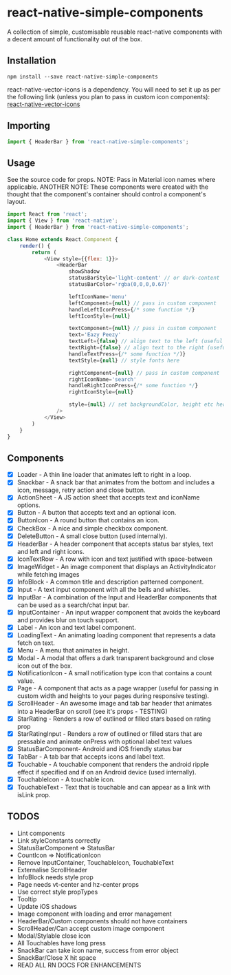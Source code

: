 # react-native-simple-components

A collection of simple, customisable reusable react-native components with a decent amount of functionality out of the box.

## Installation

```shell
npm install --save react-native-simple-components
```

react-native-vector-icons is a dependency. You will need to set it up as per the following link (unless you plan to pass in custom icon components):
[react-native-vector-icons](https://github.com/oblador/react-native-vector-icons#installation)

## Importing

```js
import { HeaderBar } from 'react-native-simple-components';
```

## Usage

See the source code for props.
NOTE: Pass in Material icon names where applicable.
ANOTHER NOTE: These components were created with the thought that the component's container should control a component's layout.

```js
import React from 'react';
import { View } from 'react-native';
import { HeaderBar } from 'react-native-simple-components';

class Home extends React.Component {
    render() {
        return (
            <View style={{flex: 1}}>
                <HeaderBar
                    showShadow
                    statusBarStyle='light-content' // or dark-content
                    statusBarColor='rgba(0,0,0,0.67)'

                    leftIconName='menu'
                    leftComponent={null} // pass in custom component
                    handleLeftIconPress={/* some function */}
                    leftIconStyle={null}

                    textComponent={null} // pass in custom component
                    text='Eazy Peezy'
                    textLeft={false} // align text to the left (useful if you don't want a left icon)
                    textRight={false} // align text to the right (useful if you don't want a right icon)
                    handleTextPress={/* some function */)}
                    textStyle={null} // style fonts here

                    rightComponent={null} // pass in custom component
                    rightIconName='search'
                    handleRightIconPress={/* some function */}
                    rightIconStyle={null}

                    style={null} // set backgroundColor, height etc here
                />
            </View>
        )
    }
}
```

## Components

* [x] Loader - A thin line loader that animates left to right in a loop.
* [x] Snackbar - A snack bar that animates from the bottom and includes a icon, message, retry action and close button.
* [x] ActionSheet - A JS action sheet that accepts text and iconName options.
* [x] Button - A button that accepts text and an optional icon.
* [x] ButtonIcon - A round button that contains an icon.
* [x] CheckBox - A nice and simple checkbox component.
* [x] DeleteButton - A small close button (used internally).
* [x] HeaderBar - A header component that accepts status bar styles, text and left and right icons.
* [x] IconTextRow - A row with icon and text justified with space-between
* [x] ImageWidget - An image component that displays an ActivityIndicator while fetching images
* [x] InfoBlock - A common title and description patterned component.
* [x] Input - A text input component with all the bells and whistles.
* [x] InputBar - A combination of the Input and HeaderBar components that can be used as a search/chat input bar.
* [x] InputContainer - An input wrapper component that avoids the keyboard and provides blur on touch support.
* [x] Label - An icon and text label component.
* [x] LoadingText - An animating loading component that represents a data fetch on text.
* [x] Menu - A menu that animates in height.
* [x] Modal - A modal that offers a dark transparent background and close icon out of the box.
* [x] NotificationIcon - A small notification type icon that contains a count value.
* [x] Page - A component that acts as a page wrapper (useful for passing in custom width and heights to your pages during responsive testing).
* [x] ScrollHeader - An awesome image and tab bar header that animates into a HeaderBar on scroll (see it's props - TESTING)
* [x] StarRating - Renders a row of outlined or filled stars based on rating prop
* [x] StarRatingInput - Renders a row of outlined or filled stars that are pressable and animate onPress with optional label text values
* [x] StatusBarComponent- Android and iOS friendly status bar
* [x] TabBar - A tab bar that accepts icons and label text.
* [x] Touchable - A touchable component that renders the android ripple effect if specified and if on an Android device (used internally).
* [x] TouchableIcon - A touchable icon.
* [x] TouchableText - Text that is touchable and can appear as a link with isLink prop.

## TODOS

* Lint components
* Link styleConstants correctly
* StatusBarComponent => StatusBar
* CountIcon => NotificationIcon
* Remove InputContainer, TouchableIcon, TouchableText
* Externalise ScrollHeader
* InfoBlock needs style prop
* Page needs vt-center and hz-center props
* Use correct style propTypes
* Tooltip
* Update iOS shadows
* Image component with loading and error management
* HeaderBar/Custom components should not have containers
* ScrollHeader/Can accept custom image component
* Modal/Stylable close icon
* All Touchables have long press
* SnackBar can take icon name, success from error object
* SnackBar/Close X hit space
* READ ALL RN DOCS FOR ENHANCEMENTS
